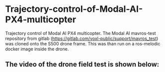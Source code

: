 # Trajectory-control-of-Modal-AI-PX4-multicopter

Trajectory control of Modal AI PX4 multicopter. The Modal AI mavros-test repository from gitlab (https://gitlab.com/voxl-public/support/mavros_test) was cloned onto the S500 drone frame. This was than run on a ros-melodic docker image inside the drone.

## The video of the drone field test is shown below:
